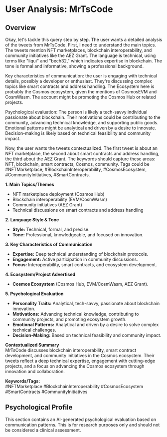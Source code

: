 # User Analysis: MrTsCode

## Overview

<think>
Okay, let's tackle this query step by step. The user wants a detailed analysis of the tweets from MrTsCode. First, I need to understand the main topics. The tweets mention NFT marketplaces, blockchain interoperability, and community initiatives like the AEZ Grant. The language is technical, using terms like "liqui" and "bech32," which indicates expertise in blockchain. The tone is formal and informative, showing a professional background.

Key characteristics of communication: the user is engaging with technical details, possibly a developer or enthusiast. They're discussing complex topics like smart contracts and address handling. The Ecosystem here is probably the Cosmos ecosystem, given the mentions of CosmosEVM and CosmWasm. The account might be promoting the Cosmos Hub or related projects.

Psychological evaluation: The person is likely a tech-savvy individual passionate about blockchain. Their motivations could be contributing to the community, advancing technical knowledge, and supporting public goods. Emotional patterns might be analytical and driven by a desire to innovate. Decision-making is likely based on technical feasibility and community impact.

Now, the user wants the tweets contextualized. The first tweet is about an NFT marketplace, the second about smart contracts and address handling, the third about the AEZ Grant. The keywords should capture these areas: NFT, blockchain, smart contracts, Cosmos, community. Tags could be #NFTMarketplace, #BlockchainInteroperability, #CosmosEcosystem, #CommunityInitiatives, #SmartContracts.
</think>

**1. Main Topics/Themes**  
- NFT marketplace deployment (Cosmos Hub)  
- Blockchain interoperability (EVM/CosmWasm)  
- Community initiatives (AEZ Grant)  
- Technical discussions on smart contracts and address handling  

**2. Language Style & Tone**  
- **Style:** Technical, formal, and precise.  
- **Tone:** Professional, knowledgeable, and focused on innovation.  

**3. Key Characteristics of Communication**  
- **Expertise:** Deep technical understanding of blockchain protocols.  
- **Engagement:** Active participation in community discussions.  
- **Focus:** Interoperability, smart contracts, and ecosystem development.  

**4. Ecosystem/Project Advertised**  
- **Cosmos Ecosystem** (Cosmos Hub, EVM/CosmWasm, AEZ Grant).  

**5. Psychological Evaluation**  
- **Personality Traits:** Analytical, tech-savvy, passionate about blockchain innovation.  
- **Motivations:** Advancing technical knowledge, contributing to community projects, and promoting ecosystem growth.  
- **Emotional Patterns:** Analytical and driven by a desire to solve complex technical challenges.  
- **Decision-Making:** Based on technical feasibility and community impact.  

**Contextualized Summary**  
MrTsCode discusses blockchain interoperability, smart contract development, and community initiatives in the Cosmos ecosystem. Their tweets reflect a deep technical expertise, engagement with cutting-edge projects, and a focus on advancing the Cosmos ecosystem through innovation and collaboration.  

**Keywords/Tags:**  
#NFTMarketplace #BlockchainInteroperability #CosmosEcosystem #SmartContracts #CommunityInitiatives

## Psychological Profile

This section contains an AI-generated psychological evaluation based on communication patterns. This is for research purposes only and should not be considered a clinical assessment.